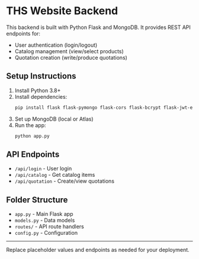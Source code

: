 # THS Website Backend

This backend is built with Python Flask and MongoDB. It provides REST API endpoints for:
- User authentication (login/logout)
- Catalog management (view/select products)
- Quotation creation (write/produce quotations)

## Setup Instructions
1. Install Python 3.8+
2. Install dependencies:
   ```bash
   pip install flask flask-pymongo flask-cors flask-bcrypt flask-jwt-extended
   ```
3. Set up MongoDB (local or Atlas)
4. Run the app:
   ```bash
   python app.py
   ```

## API Endpoints
- `/api/login` - User login
- `/api/catalog` - Get catalog items
- `/api/quotation` - Create/view quotations

## Folder Structure
- `app.py` - Main Flask app
- `models.py` - Data models
- `routes/` - API route handlers
- `config.py` - Configuration

---
Replace placeholder values and endpoints as needed for your deployment.

